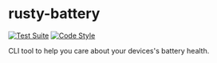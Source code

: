 # rusty-battery

[![Test Suite](https://github.com/kucera-lukas/rusty-battery/actions/workflows/test.yml/badge.svg)](https://github.com/kucera-lukas/rusty-battery/actions/workflows/test.yml)
[![Code Style](https://github.com/kucera-lukas/rusty-battery/actions/workflows/lint.yml/badge.svg)](https://github.com/kucera-lukas/rusty-battery/actions/workflows/lint.yml)

CLI tool to help you care about your devices's battery health.
